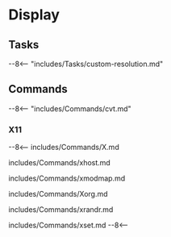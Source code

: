 # Display

## Tasks

--8<-- "includes/Tasks/custom-resolution.md"

## Commands

--8<-- "includes/Commands/cvt.md"

### X11

--8<--
includes/Commands/X.md

includes/Commands/xhost.md

includes/Commands/xmodmap.md

includes/Commands/Xorg.md

includes/Commands/xrandr.md

includes/Commands/xset.md
--8<--
